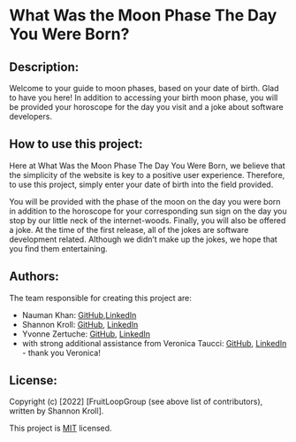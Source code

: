 # What Was the Moon Phase The Day You Were Born?

## Description:
Welcome to your guide to moon phases, based on your date of birth. Glad to have you here! In addition to accessing your birth moon phase, you will be provided your horoscope for the day you visit and a joke about software developers.

## How to use this project:
Here at What Was the Moon Phase The Day You Were Born, we believe that the simplicity of the website is key to a positive user experience. Therefore, to use this project, simply enter your date of birth into the field provided.

You will be provided with the phase of the moon on the day you were born in addition to the horoscope for your corresponding sun sign on the day you stop by our little neck of the internet-woods. Finally, you will also be offered a joke. At the time of the first release, all of the jokes are software development related. Although we didn’t make up the jokes, we hope that you find them entertaining.

## Authors:
The team responsible for creating this project are:
* Nauman Khan: [GitHub](https://github.com/Nomskillet),[LinkedIn](https://www.linkedin.com/in/nauman-khan-233a22234/)
* Shannon Kroll: [GitHub](https://github.com/skroll13), [LinkedIn](https://www.linkedin.com/in/krollshannon/)
* Yvonne Zertuche: [GitHub](https://github.com/YvonneOZertuche), [LinkedIn](https://www.linkedin.com/in/yvonne-zertuche/)
* with strong additional assistance from Veronica Taucci: [GitHub](https://github.com/VeronicaTaucci), [LinkedIn](https://www.linkedin.com/in/veronica-taucci-39616620b/) - thank you Veronica!

## License:
Copyright (c) [2022] [FruitLoopGroup (see above list of contributors), written by Shannon Kroll]. 

This project is [MIT](https://github.com/kefranabg/readme-md-generator/blob/master/LICENSE) licensed.


